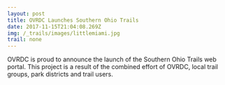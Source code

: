 ```yaml
---
layout: post
title: OVRDC Launches Southern Ohio Trails
date: 2017-11-15T21:04:08.269Z
img: /_trails/images/littlemiami.jpg
trail: none
---
```

OVRDC is proud to announce the launch of the Southern Ohio Trails web portal. This project is a result of the combined effort of OVRDC, local trail groups, park districts and trail users.
